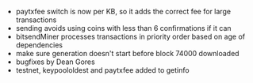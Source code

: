 * paytxfee switch is now per KB, so it adds the correct fee for large transactions
* sending avoids using coins with less than 6 confirmations if it can
* bitsendMiner processes transactions in priority order based on age of dependencies
* make sure generation doesn't start before block 74000 downloaded
* bugfixes by Dean Gores
* testnet, keypoololdest and paytxfee added to getinfo
